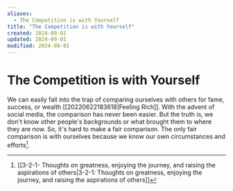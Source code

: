 ```yaml
---
aliases:
  - The Competition is with Yourself
title: "The Competition is with Yourself"
created: 2024-09-01
updated: 2024-09-01
modified: 2024-09-01
---
```


# The Competition is with Yourself

We can easily fall into the trap of comparing ourselves with others for fame, success, or wealth [[20220622183618|Feeling Rich]]. With the advent of social media, the comparison has never been easier. But the truth is, we don't know other people's backgrounds or what brought them to where they are now. So, it's hard to make a fair comparison. The only fair comparison is with ourselves because we know our own circumstances and efforts[^1].

[^1]: [[3-2-1- Thoughts on greatness, enjoying the journey, and raising the aspirations of others|3-2-1: Thoughts on greatness, enjoying the journey, and raising the aspirations of others]]